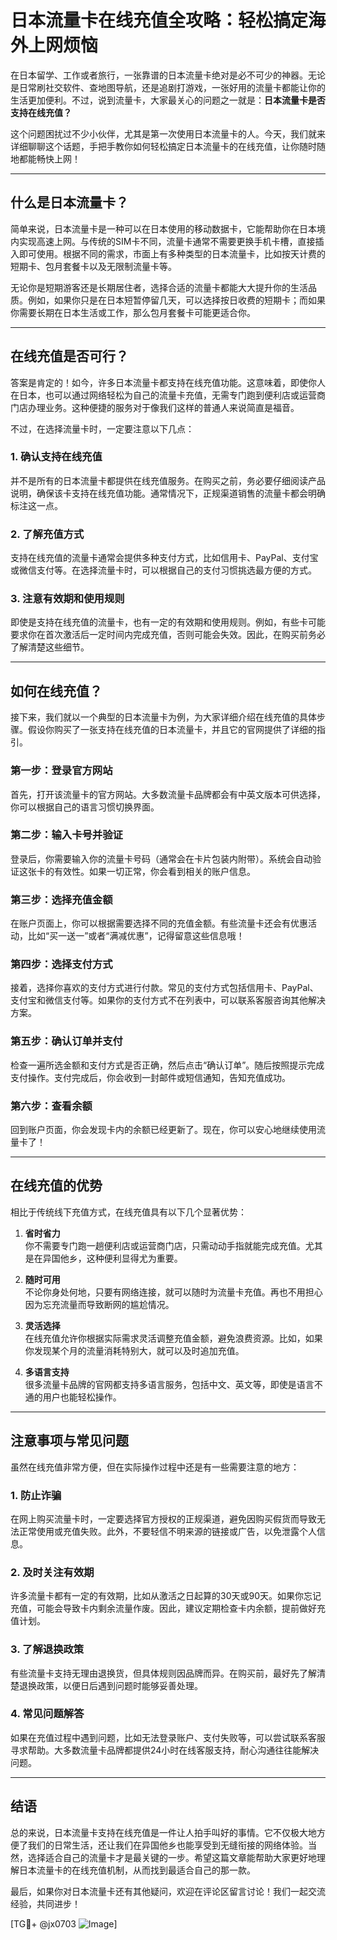 # 日本流量卡在线充值全攻略：轻松搞定海外上网烦恼

在日本留学、工作或者旅行，一张靠谱的日本流量卡绝对是必不可少的神器。无论是日常刷社交软件、查地图导航，还是追剧打游戏，一张好用的流量卡都能让你的生活更加便利。不过，说到流量卡，大家最关心的问题之一就是：**日本流量卡是否支持在线充值？**

这个问题困扰过不少小伙伴，尤其是第一次使用日本流量卡的人。今天，我们就来详细聊聊这个话题，手把手教你如何轻松搞定日本流量卡的在线充值，让你随时随地都能畅快上网！

---

## 什么是日本流量卡？

简单来说，日本流量卡是一种可以在日本使用的移动数据卡，它能帮助你在日本境内实现高速上网。与传统的SIM卡不同，流量卡通常不需要更换手机卡槽，直接插入即可使用。根据不同的需求，市面上有多种类型的日本流量卡，比如按天计费的短期卡、包月套餐卡以及无限制流量卡等。

无论你是短期游客还是长期居住者，选择合适的流量卡都能大大提升你的生活品质。例如，如果你只是在日本短暂停留几天，可以选择按日收费的短期卡；而如果你需要长期在日本生活或工作，那么包月套餐卡可能更适合你。

---

## 在线充值是否可行？

答案是肯定的！如今，许多日本流量卡都支持在线充值功能。这意味着，即使你人在日本，也可以通过网络轻松为自己的流量卡充值，无需专门跑到便利店或运营商门店办理业务。这种便捷的服务对于像我们这样的普通人来说简直是福音。

不过，在选择流量卡时，一定要注意以下几点：

### 1. **确认支持在线充值**
并不是所有的日本流量卡都提供在线充值服务。在购买之前，务必要仔细阅读产品说明，确保该卡支持在线充值功能。通常情况下，正规渠道销售的流量卡都会明确标注这一点。

### 2. **了解充值方式**
支持在线充值的流量卡通常会提供多种支付方式，比如信用卡、PayPal、支付宝或微信支付等。在选择流量卡时，可以根据自己的支付习惯挑选最方便的方式。

### 3. **注意有效期和使用规则**
即使是支持在线充值的流量卡，也有一定的有效期和使用规则。例如，有些卡可能要求你在首次激活后一定时间内完成充值，否则可能会失效。因此，在购买前务必了解清楚这些细节。

---

## 如何在线充值？

接下来，我们就以一个典型的日本流量卡为例，为大家详细介绍在线充值的具体步骤。假设你购买了一张支持在线充值的日本流量卡，并且它的官网提供了详细的指引。

### 第一步：登录官方网站
首先，打开该流量卡的官方网站。大多数流量卡品牌都会有中英文版本可供选择，你可以根据自己的语言习惯切换界面。

### 第二步：输入卡号并验证
登录后，你需要输入你的流量卡号码（通常会在卡片包装内附带）。系统会自动验证这张卡的有效性。如果一切正常，你会看到相关的账户信息。

### 第三步：选择充值金额
在账户页面上，你可以根据需要选择不同的充值金额。有些流量卡还会有优惠活动，比如“买一送一”或者“满减优惠”，记得留意这些信息哦！

### 第四步：选择支付方式
接着，选择你喜欢的支付方式进行付款。常见的支付方式包括信用卡、PayPal、支付宝和微信支付等。如果你的支付方式不在列表中，可以联系客服咨询其他解决方案。

### 第五步：确认订单并支付
检查一遍所选金额和支付方式是否正确，然后点击“确认订单”。随后按照提示完成支付操作。支付完成后，你会收到一封邮件或短信通知，告知充值成功。

### 第六步：查看余额
回到账户页面，你会发现卡内的余额已经更新了。现在，你可以安心地继续使用流量卡了！

---

## 在线充值的优势

相比于传统线下充值方式，在线充值具有以下几个显著优势：

1. **省时省力**  
   你不需要专门跑一趟便利店或运营商门店，只需动动手指就能完成充值。尤其是在异国他乡，这种便利显得尤为重要。

2. **随时可用**  
   不论你身处何地，只要有网络连接，就可以随时为流量卡充值。再也不用担心因为忘充流量而导致断网的尴尬情况。

3. **灵活选择**  
   在线充值允许你根据实际需求灵活调整充值金额，避免浪费资源。比如，如果你发现某个月的流量消耗特别大，就可以及时追加充值。

4. **多语言支持**  
   很多流量卡品牌的官网都支持多语言服务，包括中文、英文等，即使是语言不通的用户也能轻松操作。

---

## 注意事项与常见问题

虽然在线充值非常方便，但在实际操作过程中还是有一些需要注意的地方：

### 1. **防止诈骗**
在网上购买流量卡时，一定要选择官方授权的正规渠道，避免因购买假货而导致无法正常使用或充值失败。此外，不要轻信不明来源的链接或广告，以免泄露个人信息。

### 2. **及时关注有效期**
许多流量卡都有一定的有效期，比如从激活之日起算的30天或90天。如果你忘记充值，可能会导致卡内剩余流量作废。因此，建议定期检查卡内余额，提前做好充值计划。

### 3. **了解退换政策**
有些流量卡支持无理由退换货，但具体规则因品牌而异。在购买前，最好先了解清楚退换政策，以便日后遇到问题时能够妥善处理。

### 4. **常见问题解答**
如果在充值过程中遇到问题，比如无法登录账户、支付失败等，可以尝试联系客服寻求帮助。大多数流量卡品牌都提供24小时在线客服支持，耐心沟通往往能解决问题。

---

## 结语

总的来说，日本流量卡支持在线充值是一件让人拍手叫好的事情。它不仅极大地方便了我们的日常生活，还让我们在异国他乡也能享受到无缝衔接的网络体验。当然，选择适合自己的流量卡才是最关键的一步。希望这篇文章能帮助大家更好地理解日本流量卡的在线充值机制，从而找到最适合自己的那一款。

最后，如果你对日本流量卡还有其他疑问，欢迎在评论区留言讨论！我们一起交流经验，共同进步！

[TG💪+ @jx0703 ![Image](https://github.com/user-attachments/assets/dbca1d08-cadb-493c-b0ec-ad6f7a83f270)]